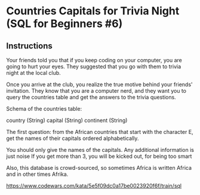 # Countries Capitals for Trivia Night (SQL for Beginners #6)

## Instructions

Your friends told you that if you keep coding on your computer, you are going to hurt your eyes. They suggested that you go with them to trivia night at the local club.

Once you arrive at the club, you realize the true motive behind your friends' invitation. They know that you are a computer nerd, and they want you to query the countries table and get the answers to the trivia questions.

Schema of the countries table:

country (String)
capital (String)
continent (String)

The first question: from the African countries that start with the character E, get the names of their capitals ordered alphabetically.

You should only give the names of the capitals. Any additional information is just noise
If you get more than 3, you will be kicked out, for being too smart

Also, this database is crowd-sourced, so sometimes Africa is written Africa and in other times Afrika.

<https://www.codewars.com/kata/5e5f09dc0a17be0023920f6f/train/sql>
